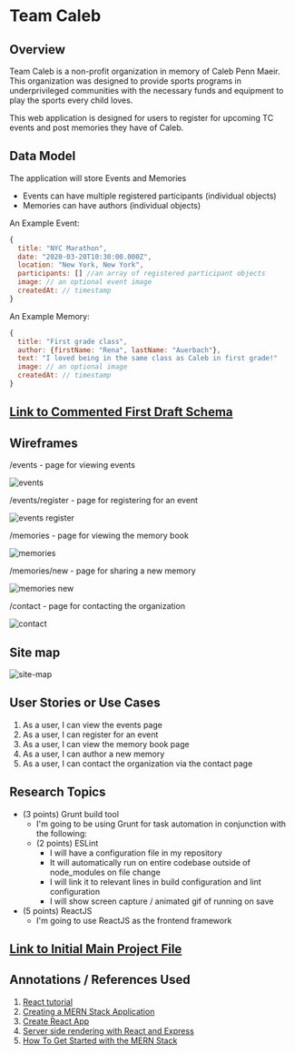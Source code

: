 # Team Caleb

## Overview

Team Caleb is a non-profit organization in memory of Caleb Penn Maeir. This organization was designed to provide sports programs in underprivileged communities with the necessary funds and equipment to play the sports every child loves.

This web application is designed for users to register for upcoming TC events and post memories they have of Caleb. 

## Data Model

The application will store Events and Memories	

* Events can have multiple registered participants (individual objects)
* Memories can have authors (individual objects)

An Example Event:

```javascript
{
  title: "NYC Marathon",
  date: "2020-03-20T10:30:00.000Z",
  location: "New York, New York",
  participants: [] //an array of registered participant objects
  image: // an optional event image
  createdAt: // timestamp
}
```

An Example Memory:	

```javascript	
{	
  title: "First grade class",	
  author: {firstName: "Rena", lastName: "Auerbach"},	
  text: "I loved being in the same class as Caleb in first grade!"	
  image: // an optional image	
  createdAt: // timestamp  	
}	
```	

## [Link to Commented First Draft Schema](db.js) 

## Wireframes

/events - page for viewing events

![events](documentation/events.png)

/events/register - page for registering for an event

![events register](documentation/events-register.png)

/memories - page for viewing the memory book	

![memories](documentation/memories.png)	

/memories/new - page for sharing a new memory 	

![memories new](documentation/memories-new.png)

/contact - page for contacting the organization

![contact](documentation/contact.png)

## Site map

![site-map](documentation/site-map.png)

## User Stories or Use Cases

1. As a user, I can view the events page
2. As a user, I can register for an event
3. As a user, I can view the memory book page
4. As a user, I can author a new memory	
5. As a user, I can contact the organization via the contact page

## Research Topics

* (3 points) Grunt build tool
    * I'm going to be using Grunt for task automation in conjunction with the following:
	* (2 points) ESLint
	    * I will have a configuration file in my repository
	    * It will automatically run on entire codebase outside of node_modules on file change
	    * I will link it to relevant lines in build configuration and lint configuration
	    * I will show screen capture / animated gif of running on save
* (5 points) ReactJS
    * I'm going to use ReactJS as the frontend framework

## [Link to Initial Main Project File](app.js) 

## Annotations / References Used

1. [React tutorial](https://reactjs.org/tutorial/tutorial.html)
2. [Creating a MERN Stack Application](https://blog.cloudboost.io/creating-your-first-mern-stack-application-b6604d12e4d3)
3. [Create React App](https://create-react-app.dev/)
4. [Server side rendering with React and Express](https://medium.com/front-end-weekly/server-side-rendering-with-react-and-express-382591bfc77c)
5. [How To Get Started with the MERN Stack](https://www.digitalocean.com/community/tutorials/getting-started-with-the-mern-stack#routes)
